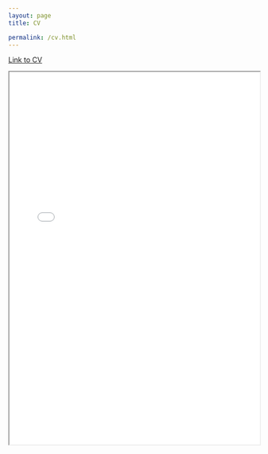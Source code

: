 ```yaml
---
layout: page
title: CV

permalink: /cv.html
---
```

[Link to CV](/assets/cv/SangamKarunaCV.pdf)

<iframe src="/assets/cv/SangamKarunaCV.pdf" width="100%" height="750px">Embedded CV</iframe>

